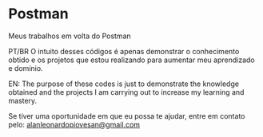 # Postman
Meus trabalhos em volta do Postman

PT/BR
O intuito desses códigos é apenas demonstrar o conhecimento obtido e os projetos que estou realizando para aumentar meu aprendizado e domínio.

EN:
The purpose of these codes is just to demonstrate the knowledge obtained and the projects I am carrying out to increase my learning and mastery.

Se tiver uma oportunidade em que eu possa te ajudar, entre em contato pelo: alanleonardopiovesan@gmail.com
